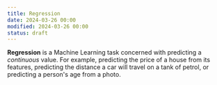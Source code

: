 ```yaml
---
title: Regression
date: 2024-03-26 00:00
modified: 2024-03-26 00:00
status: draft
---
```


**Regression** is a Machine Learning task concerned with predicting a *continuous* value. For example, predicting the price of a house from its features, predicting the distance a car will travel on a tank of petrol, or predicting a person's age from a photo.